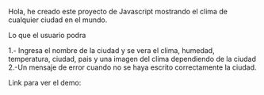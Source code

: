 Hola, he creado este proyecto de Javascript mostrando el clima de cualquier ciudad en el mundo.

Lo que el usuario podra

1.- Ingresa el nombre de la ciudad y se vera el clima, humedad, temperatura, ciudad, pais y una imagen del clima dependiendo de la ciudad
2.-Un mensaje de error cuando no se haya escrito correctamente la ciudad.


Link para ver el demo:

